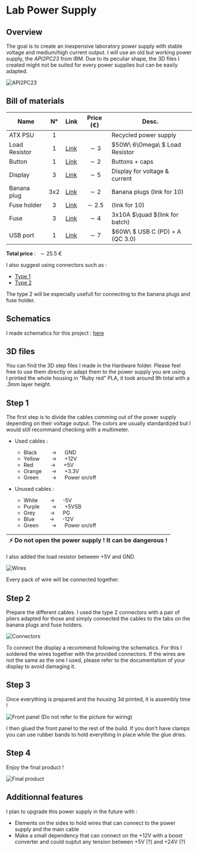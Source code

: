 # Lab Power Supply

## Overview

The goal is to create an inexpensive laboratory power supply with stable voltage and medium/high current output. I will use an old but working power supply, the _API2PC23_ from IBM. Due to its peculiar shape, the 3D files I created might not be suited for every power supplies but can be easily adapted.   

![API2PC23](/Photos/PSU_rs.jpg)

## Bill of  materials
| Name             | N°  | Link                                                      | Price (€) | Desc.                          |
|------------------|:---:|-----------------------------------------------------------|:---------:|--------------------------------|
| ATX PSU          | 1   |                                                           |           | Recycled power supply          |
| Load Resistor    | 1   | [Link](https://aliexpress.com/item/1005002006427812.html) | $\sim 3$  | $50W\ 6\Omega\ $  Load Resistor|
| Button           | 1   | [Link](https://aliexpress.com/item/32840360301.html)      | $\sim 2$  | Buttons + caps                 |
| Display          | 3   | [Link](https://aliexpress.com/item/1005006160585749.html) | $\sim 5$  | Display for voltage & current  |
| Banana plug      | 3x2 | [Link](https://aliexpress.com/item/1005005988853903.html) | $\sim 2$  | Banana plugs (link for 10)     |
| Fuse holder      | 3   | [Link](https://aliexpress.com/item/4000126701820.html)    | $\sim 2.5$| (link for 10)                  |
| Fuse             | 3   | [Link](https://aliexpress.com/item/1005004114014014.html) | $\sim 4$  | 3x10A $\quad $(link for batch) |
| USB port         | 1   | [Link](https://aliexpress.com/item/1005004550370249.html) | $\sim 7$  | $60W\ $ USB C (PD) + A (QC 3.0)|

__Total price__ : $\ \sim 25.5\ €$

I also suggest using connectors such as :
- [Type 1](https://aliexpress.com/item/1005005196465737.html)
- [Type 2](https://aliexpress.com/item/1005005283085015.html)    

The type 2 will be especially usefull for connecting to the banana plugs and fuse holder.

## Schematics

I made schematics for this project : [here](Schematics/Schematics.pdf)    

## 3D files

You can find the 3D step files I made in the Hardware folder. Please feel free to use them directly or adapt them to the power supply you are using.    
I printed the whole housing in "Ruby red" PLA, it took around 9h total with a .3mm layer height.

## Step 1 
The first step is to divide the cables comming out of the power supply depending on their voltage output. The colors are usually standardized but I would still recommand checking with a multimeter.    

- Used cables :
    - Black &emsp; &emsp; &rarr; &emsp; GND
    - Yellow &emsp; &ensp; &rarr; &emsp; +12V
    - Red &emsp; &emsp; &nbsp; &rarr; &emsp; +5V
    - Orange &ensp; &nbsp;&nbsp; &rarr; &emsp; +3.3V
    - Green &emsp;&emsp; &rarr; &emsp; Power on/off


- Unused cables :
    - White &emsp; &ensp; &rarr; &emsp; -5V
    - Purple &emsp; &ensp; &rarr; &emsp; +5VSB
    - Grey &emsp; &emsp;  &rarr; &emsp; PG
    - Blue &emsp; &ensp; &nbsp; &rarr; &emsp; -12V
    - Green &emsp;&emsp; &rarr; &emsp; Power on/off

| :zap:        Do not open the power supply ! It can be dangerous ! |
|-------------------------------------------------------------------|

I also added the load resistor between +5V and GND.

![Wires](Photos/Wires_rs.jpg)

Every pack of wire will be connected together.

## Step 2

Prepare the different cables. I used the type 2 connectors with a pair of pliers adapted for those and simply connected the cables to the tabs on the banana plugs and fuse holders.

![Connectors](Photos/Connectors_rs.jpg)

To connect the display a recommend following the schematics. For this I soldered the wires together with the provided connectors. 
If the wires are not the same as the one I used, please refer to the documentation of your display to avoid damaging it.

## Step 3
Once everything is prepared and the housing 3d printed, it is assembly time !

![Front panel](Photos/Front_panel_connection_rs.jpg)
(Do not refer to the picture for wiring)

I then glued the front panel to the rest of the build. If you don't have clamps you can use rubber bands to hold everything in place while the glue dries. 

## Step 4
Enjoy the final product !

![Final product](Photos/Final_Product_rs.jpg)

## Additionnal features

I plan to upgrade this power supply in the future with :
- Elements on the sides to hold wires that can connect to the power supply and the main cable
- Make a small dependency that can connect on the +12V with a boost converter and could ouptut any tension between +5V (?) and +24V (?)
